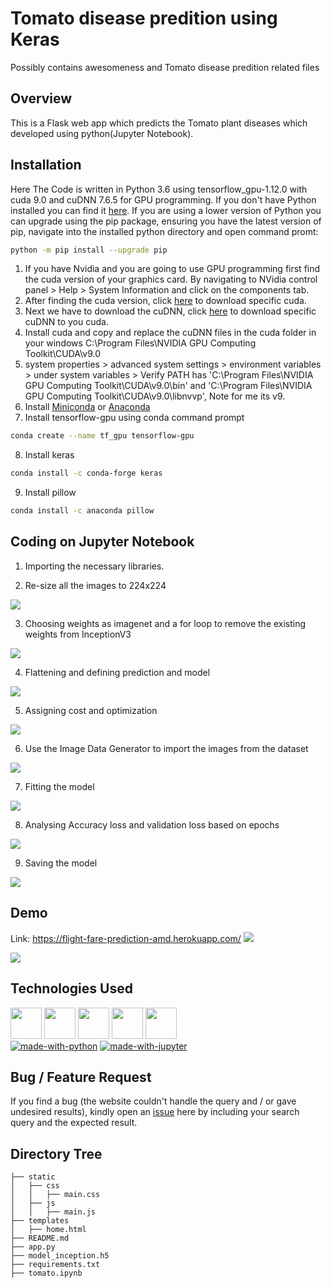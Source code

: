 # Tomato disease predition using Keras
Possibly contains awesomeness and Tomato disease predition related files

## Overview
This is a Flask web app which predicts the Tomato plant diseases which developed using python(Jupyter Notebook).

## Installation
Here The Code is written in Python 3.6 using tensorflow_gpu-1.12.0 with cuda 9.0 and cuDNN 7.6.5 for GPU programming.
If you don't have Python installed you can find it [here](https://www.python.org/downloads/). If you are using a lower version of Python you can upgrade using the pip package, ensuring you have the latest version of pip, navigate into the installed python directory and open command promt:
```bash
python -m pip install --upgrade pip
```
1. If you have Nvidia and you are going to use GPU programming first find the cuda version of your graphics card. By navigating to NVidia control panel > Help > System Information and click on the components tab.
2. After finding the cuda version, click [here](https://developer.nvidia.com/cuda-toolkit-archive) to download specific cuda.
3. Next we have to download the cuDNN, click [here](https://developer.nvidia.com/rdp/cudnn-archive) to download specific cuDNN to you cuda.
4. Install cuda and copy and replace the cuDNN files in the cuda folder in your windows C:\Program Files\NVIDIA GPU Computing Toolkit\CUDA\v9.0
5. system properties > advanced system settings > environment variables > under system variables > Verify PATH has 'C:\Program Files\NVIDIA GPU Computing Toolkit\CUDA\v9.0\bin' and 'C:\Program Files\NVIDIA GPU Computing Toolkit\CUDA\v9.0\libnvvp', Note for me its v9.
6. Install [Miniconda](https://docs.conda.io/en/latest/miniconda.html#miniconda) or [Anaconda](https://www.anaconda.com/products/individual)
7. Install tensorflow-gpu using conda command prompt
```bash
conda create --name tf_gpu tensorflow-gpu 
```
8. Install keras
```bash
conda install -c conda-forge keras
```
9. Install pillow
```bash
conda install -c anaconda pillow
```
## Coding on Jupyter Notebook

1. Importing the necessary libraries.

2. Re-size all the images to 224x224
<img target="_blank" src="https://64.media.tumblr.com/522c98f2afe8d5cbcaf9632d69548f42/fa5cfac4f5044686-22/s1280x1920/b654e98e786a0b3931e24a27559c6a8e59d21f56.png">

3. Choosing weights as imagenet and a for loop to remove the existing weights from InceptionV3
<img target="_blank" src="https://64.media.tumblr.com/a6917fea505af6ea040efc02f4881a25/fa5cfac4f5044686-04/s1280x1920/d2c0f237b6be77fdf44bd05e6ce58db3fbc7f92d.png">

4. Flattening and defining prediction and model
<img target="_blank" src="https://64.media.tumblr.com/a3b470f19772a9624fdc8c6d3e7046d3/fa5cfac4f5044686-4c/s1280x1920/41c6f16116638dc64b51d3417e21e7905fb6b0fb.png">

5. Assigning cost and optimization
<img target="_blank" src="https://64.media.tumblr.com/ae80081fd5454539c57a45f7bdca2741/fa5cfac4f5044686-14/s1280x1920/7097d9108de2fe77c57c0f0da9ce0021e094917d.png">

6. Use the Image Data Generator to import the images from the dataset
<img target="_blank" src="https://64.media.tumblr.com/653d023273e81aee5d69c02ce46fed61/5da56777df81066d-d9/s1280x1920/50a952410e931ec92feda8442da14e8bf57b8398.png">

7. Fitting the model
<img target="_blank" src="https://64.media.tumblr.com/e4c2db7be8b020739859483a0b4f3827/5da56777df81066d-f7/s1280x1920/07f7bafd049b18ff61b9384e3c812a7b017ca0e1.png"> 

8. Analysing Accuracy loss and validation loss based on epochs
<img target="_blank" src="https://64.media.tumblr.com/c3c75eb90617e8a551bfcb673a402c45/5da56777df81066d-a7/s1280x1920/bfb5933c1b47a8aebfa03eb333957c1e36e8614c.png">

9. Saving the model
<img target="_blank" src="https://64.media.tumblr.com/ec6dd568b973b8984eb219f08b9e3c00/5da56777df81066d-e1/s1280x1920/f6871a8130971d540f83574a815b6dbe93a81100.png">

## Demo
Link: https://flight-fare-prediction-amd.herokuapp.com/
[<img target="_blank" src="https://64.media.tumblr.com/9d08ed10a0fcd8f4f1f396329cccf571/666d8646b4207c28-70/s2048x3072/31da05f4dae9aee4d8411d1bd00da29c1a824da0.png" >](https://flight-fare-prediction-amd.herokuapp.com/)

[<img target="_blank" src="https://64.media.tumblr.com/69c6bae50ea35e91495c148922a6176b/666d8646b4207c28-a4/s2048x3072/748e560ff86a10930763bad9aee4aa05f6c66492.png" >](https://flight-fare-prediction-amd.herokuapp.com/)

## Technologies Used
[<img target="_blank" src="https://flask.palletsprojects.com/en/1.1.x/_images/flask-logo.png" height=50>](https://flask.palletsprojects.com/en/1.1.x/) [<img target="_blank" src="https://www.gstatic.com/devrel-devsite/prod/vbd0faab6c0701e17b2f66039dd03326fc0e1627ecbcddaec4cd383df8dda622c/tensorflow/images/lockup.svg" height=50>](https://www.tensorflow.org/) [<img target="_blank" src="https://keras.io/img/logo-small.png" height=50>](https://keras.io/) [<img target="_blank" src="https://numpy.org/doc/stable/_static/numpylogo.svg" height=50>](https://numpy.org/doc/stable/user/index.html) [<img target="_blank" src="https://werkzeug.palletsprojects.com/en/1.0.x/_static/werkzeug.png" height=50>](https://werkzeug.palletsprojects.com/en/1.0.x/)
<br>
[![made-with-python](https://img.shields.io/badge/made%20with-Python-yellow)](https://www.python.org/) [![made-with-jupyter](https://img.shields.io/badge/made%20with-Jupyter-orange)](https://jupyter.org/)

## Bug / Feature Request

If you find a bug (the website couldn't handle the query and / or gave undesired results), kindly open an [issue](https://github.com/arunmozhidevan/tomato_disease/issues) here by including your search query and the expected result.

## Directory Tree 
```
├── static
│   ├── css
│   │   ├── main.css
│   ├── js
│   │   ├── main.js
├── templates
│   ├── home.html
├── README.md
├── app.py
├── model_inception.h5
├── requirements.txt
├── tomato.ipynb
```
